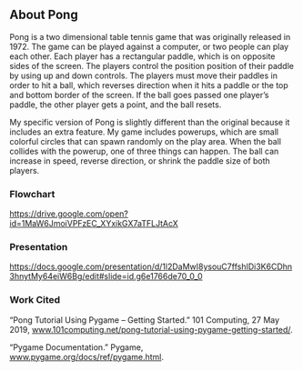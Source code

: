 ## About Pong

Pong is a two dimensional table tennis game that was originally released in 1972. The game can be played against a computer, or two people can play each other. Each player has a rectangular paddle, which is on opposite sides of the screen. The players control the position position of their paddle by using up and down controls. The players must move their paddles in order to hit a ball, which reverses direction when it hits a paddle or the top and bottom border of the screen. If the ball goes passed one player’s paddle, the other player gets a point, and the ball resets.

My specific version of Pong is slightly different than the original because it includes an extra feature. My game includes powerups, which are small colorful circles that can spawn randomly on the play area. When the ball collides with the powerup, one of three things can happen. The ball can increase in speed, reverse direction, or shrink the paddle size of both players. 


### Flowchart

https://drive.google.com/open?id=1MaW6JmoiVPFzEC_XYxikGX7aTFLJtAcX 


### Presentation

https://docs.google.com/presentation/d/1l2DaMwI8ysouC7ffshIDi3K6CDhn3hnytMy64eiW6Bg/edit#slide=id.g6e1766de70_0_0


### Work Cited

“Pong Tutorial Using Pygame – Getting Started.” 101 Computing, 27 May 2019, www.101computing.net/pong-tutorial-using-pygame-getting-started/.

“Pygame Documentation.” Pygame, www.pygame.org/docs/ref/pygame.html.
